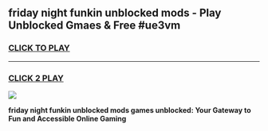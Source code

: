 
## friday night funkin unblocked mods - Play Unblocked Gmaes & Free #ue3vm
<h3>
<a href="https://news.freeplayer.one?title=friday_night_funkin_unblocked_mods&ref=03M">CLICK TO PLAY</a></h3>
<hr>

<h3>
<a href="https://news.freeplayer.one?title=friday_night_funkin_unblocked_mods&ref=03M">CLICK 2 PLAY</a>
  
</h3>

<a href="https://news.freeplayer.one?title=friday_night_funkin_unblocked_mods&ref=03M"><img src="https://clearcache.store/games.png"></a>


**friday night funkin unblocked mods games unblocked: Your Gateway to Fun and Accessible Online Gaming**
